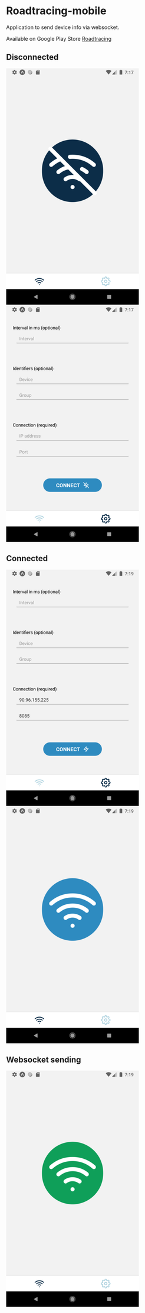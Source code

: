 # Roadtracing-mobile

Application to send device info via websocket.

Available on Google Play Store [Roadtracing](https://play.google.com/store/apps/details?id=es.roadtracing)

## Disconnected

![disconnected-wifi](img/disconnected-wifi.png)
![disconnected](img/disconnected.png)

## Connected

![disconnected](img/connected.png)
![disconnected-wifi](img/connected-wifi.png)

## Websocket sending

![disconnected-wifi](img/sending.png)


